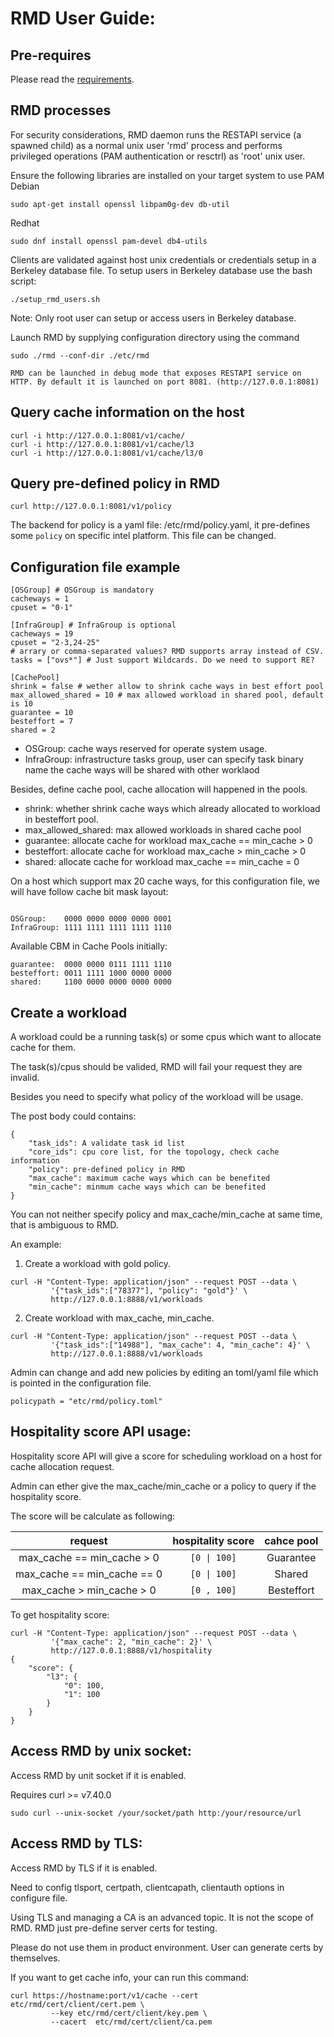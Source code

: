 # RMD User Guide:

## Pre-requires

Please read the [requirements][requirements].

[requirements]: https://github.com/intel/rmd/blob/master/docs/PreRequirment.md

## RMD processes

For security considerations, RMD daemon runs the RESTAPI service (a spawned
child) as a normal unix user 'rmd' process and performs privileged operations
(PAM authentication or resctrl) as 'root' unix user.

Ensure the following libraries are installed on your target system to use PAM
Debian
```
sudo apt-get install openssl libpam0g-dev db-util
```
Redhat
```
sudo dnf install openssl pam-devel db4-utils
```

Clients are validated against host unix credentials or credentials setup in a
Berkeley database file.
To setup users in Berkeley database use the bash script:

```
./setup_rmd_users.sh
```
Note: Only root user can setup or access users in Berkeley database.

Launch RMD by supplying configuration directory using the command

```
sudo ./rmd --conf-dir ./etc/rmd
```

`RMD can be launched in debug mode that exposes RESTAPI service on HTTP.
By default it is launched on port 8081. (http://127.0.0.1:8081)`

## Query cache information on the host

```
curl -i http://127.0.0.1:8081/v1/cache/
curl -i http://127.0.0.1:8081/v1/cache/l3
curl -i http://127.0.0.1:8081/v1/cache/l3/0
```

## Query pre-defined policy in RMD

```
curl http://127.0.0.1:8081/v1/policy
```

The backend for policy is a yaml file: /etc/rmd/policy.yaml, it pre-defines
some `policy` on specific intel platform. This file can be changed.


## Configuration file example

```
[OSGroup] # OSGroup is mandatory
cacheways = 1
cpuset = "0-1"

[InfraGroup] # InfraGroup is optional
cacheways = 19
cpuset = "2-3,24-25"
# arrary or comma-separated values? RMD supports array instead of CSV.
tasks = ["ovs*"] # Just support Wildcards. Do we need to support RE?

[CachePool]
shrink = false # wether allow to shrink cache ways in best effort pool
max_allowed_shared = 10 # max allowed workload in shared pool, default is 10
guarantee = 10
besteffort = 7
shared = 2
```

- OSGroup: cache ways reserved for operate system usage.
- InfraGroup: infrastructure tasks group, user can specify task binary name
              the cache ways will be shared with other worklaod

Besides, define cache pool, cache allocation will happened in the pools.

- shrink: whether shrink cache ways which already allocated to workload in
          besteffort pool.
- max_allowed_shared: max allowed workloads in shared cache pool
- guarantee: allocate cache for workload max_cache == min_cache > 0
- besteffort: allocate cache for workload max_cache > min_cache > 0
- shared: allocate cache for workload max_cache == min_cache = 0

On a host which support max 20 cache ways, for this configuration file,
we will have follow cache bit mask layout:

```

OSGroup:    0000 0000 0000 0000 0001
InfraGroup: 1111 1111 1111 1111 1110
```
Available CBM in Cache Pools initially:
```
guarantee:  0000 0000 0111 1111 1110
besteffort: 0011 1111 1000 0000 0000
shared:     1100 0000 0000 0000 0000
```

## Create a workload

A workload could be a running task(s) or some cpus which want to allocate
cache for them.

The task(s)/cpus should be valided, RMD will fail your request they are
invalid.

Besides you need to specify what policy of the workload will be usage.

The post body could contains:

```
{
    "task_ids": A validate task id list
    "core_ids": cpu core list, for the topology, check cache information
    "policy": pre-defined policy in RMD
    "max_cache": maximum cache ways which can be benefited
    "min_cache": minmum cache ways which can be benefited
}
```

You can not neither specify policy and max_cache/min_cache at same time, that
is ambiguous to RMD.

An example:

1) Create a workload with gold policy.

```
curl -H "Content-Type: application/json" --request POST --data \
         '{"task_ids":["78377"], "policy": "gold"}' \
         http://127.0.0.1:8888/v1/workloads
```

2) Create workload with max_cache, min_cache.

```
curl -H "Content-Type: application/json" --request POST --data \
         '{"task_ids":["14988"], "max_cache": 4, "min_cache": 4}' \
         http://127.0.0.1:8888/v1/workloads
```

Admin can change and add new policies by editing an toml/yaml file which is
pointed in the configuration file.

```
policypath = "etc/rmd/policy.toml"
```

## Hospitality score API usage:

Hospitality score API will give a score for scheduling workload on a host for
cache allocation request.

Admin can ether give the max_cache/min_cache or a policy to query if the
hospitality score.

The score will be calculate as following:

| request | hospitality score | cahce pool |
| :-----: | :---------------: | :--------: |
| max_cache == min_cache > 0 | `[0 \| 100]` | Guarantee |
| max_cache == min_cache == 0 | `[0 \| 100]` | Shared |
| max_cache > min_cache > 0 |  `[0 , 100]` | Besteffort |


To get hospitality score:

```
curl -H "Content-Type: application/json" --request POST --data \
         '{"max_cache": 2, "min_cache": 2}' \
         http://127.0.0.1:8888/v1/hospitality
{
    "score": {
        "l3": {
            "0": 100,
            "1": 100
        }
    }
}
```

## Access RMD by unix socket:

Access RMD by unit socket if it is enabled.

Requires curl >= v7.40.0
```
sudo curl --unix-socket /your/socket/path http:/your/resource/url
```

## Access RMD by TLS:

Access RMD by TLS if it is enabled.

Need to config tlsport, certpath, clientcapath, clientauth options in
configure file.

Using TLS and managing a CA is an advanced topic. It is not the scope of RMD.
RMD just pre-define server certs for testing.

Please do not use them in product environment.
User can generate certs by themselves.

If you want to get cache info, your can run this command:
```
curl https://hostname:port/v1/cache --cert etc/rmd/cert/client/cert.pem \
         --key etc/rmd/cert/client/key.pem \
         --cacert  etc/rmd/cert/client/ca.pem
```

[1]: http://www.intel.com/content/www/us/en/processors/architectures-software-developer-manuals.html
